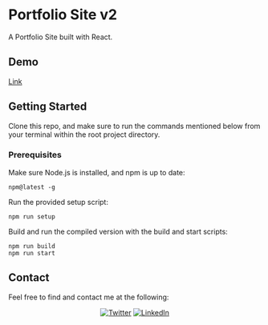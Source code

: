 # Portfolio Site v2

A Portfolio Site built with React.

## Demo

[Link](https://beautiful-gnome-591295.netlify.app/)

## Getting Started

Clone this repo, and make sure to run the commands mentioned below from your terminal within the root project directory.

### Prerequisites

Make sure Node.js is installed, and npm is up to date:

    npm@latest -g

Run the provided setup script:

    npm run setup

Build and run the compiled version with the build and start scripts:

    npm run build
    npm run start

## Contact

Feel free to find and contact me at the following:

<div align="center">

[![Twitter](https://img.shields.io/badge/Twitter-%231DA1F2.svg?style=for-the-badge&logo=Twitter&logoColor=white)](https://twitter.com/CMittell)
[![LinkedIn](https://img.shields.io/badge/LinkedIn-%230077B5.svg?style=for-the-badge&logo=linkedin&logoColor=white)](https://www.linkedin.com/in/chris-mittell/)

</div>
